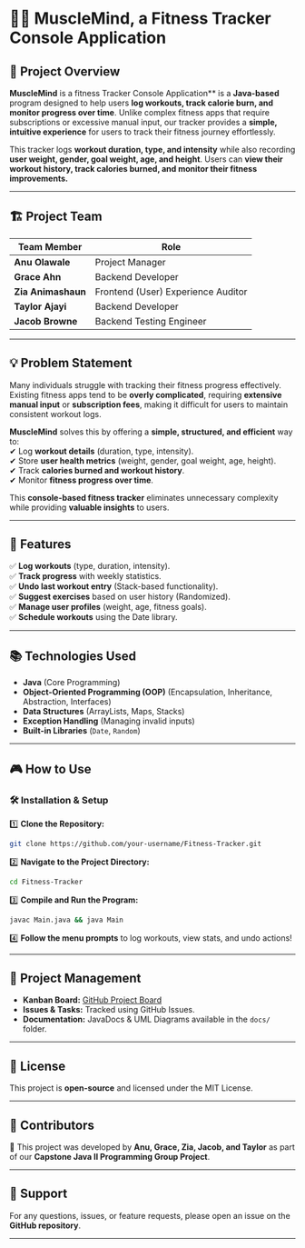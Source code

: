 # 🏋️‍♂️ MuscleMind, a Fitness Tracker Console Application  

## 📌 Project Overview  
**MuscleMind** is a fitness Tracker Console Application** is a **Java-based** program designed to help users **log workouts, track calorie burn, and monitor progress over time**. Unlike complex fitness apps that require subscriptions or excessive manual input, our tracker provides a **simple, intuitive experience** for users to track their fitness journey effortlessly.

This tracker logs **workout duration, type, and intensity** while also recording **user weight, gender, goal weight, age, and height**. Users can **view their workout history, track calories burned, and monitor their fitness improvements.**

---

## 🏗️ Project Team  

| Team Member       | Role |
|------------------|-----------------------------|
| **Anu Olawale**   | Project Manager |
| **Grace Ahn**    | Backend Developer |
| **Zia Animashaun** | Frontend (User) Experience Auditor |
| **Taylor Ajayi** | Backend Developer |
| **Jacob Browne** | Backend Testing Engineer |

---

## 💡 Problem Statement  
Many individuals struggle with tracking their fitness progress effectively. Existing fitness apps tend to be **overly complicated**, requiring **extensive manual input** or **subscription fees**, making it difficult for users to maintain consistent workout logs.

**MuscleMind** solves this by offering a **simple, structured, and efficient** way to:  
✔ Log **workout details** (duration, type, intensity).  
✔ Store **user health metrics** (weight, gender, goal weight, age, height).  
✔ Track **calories burned and workout history**.  
✔ Monitor **fitness progress over time**.  

This **console-based fitness tracker** eliminates unnecessary complexity while providing **valuable insights** to users.

---

## 🎯 Features    
✅ **Log workouts** (type, duration, intensity).  
✅ **Track progress** with weekly statistics.    
✅ **Undo last workout entry** (Stack-based functionality).    
✅ **Suggest exercises** based on user history (Randomized).    
✅ **Manage user profiles** (weight, age, fitness goals).    
✅ **Schedule workouts** using the Date library.    

---

## 📚 Technologies Used  
- **Java** (Core Programming)  
- **Object-Oriented Programming (OOP)** (Encapsulation, Inheritance, Abstraction, Interfaces)  
- **Data Structures** (ArrayLists, Maps, Stacks)  
- **Exception Handling** (Managing invalid inputs)  
- **Built-in Libraries** (`Date`, `Random`)  

---

## 🎮 How to Use  
### 🛠️ **Installation & Setup**
1️⃣ **Clone the Repository:**  
```sh
git clone https://github.com/your-username/Fitness-Tracker.git
```
2️⃣ **Navigate to the Project Directory:**  
```sh
cd Fitness-Tracker
```
3️⃣ **Compile and Run the Program:**  
```sh
javac Main.java && java Main
```
4️⃣ **Follow the menu prompts** to log workouts, view stats, and undo actions!  

---

## 📌 Project Management  
- **Kanban Board:** [GitHub Project Board](https://github.com/your-username/Fitness-Tracker/projects)  
- **Issues & Tasks:** Tracked using GitHub Issues.  
- **Documentation:** JavaDocs & UML Diagrams available in the `docs/` folder.  

---

## 📜 License  
This project is **open-source** and licensed under the MIT License.  

---

## 👥 Contributors  
💖 This project was developed by **Anu, Grace, Zia, Jacob, and Taylor** as part of our **Capstone Java II Programming Group Project**.  

---

## 💬 Support  
For any questions, issues, or feature requests, please open an issue on the **GitHub repository**.

---
